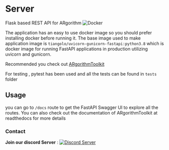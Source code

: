 # Server
Flask based REST API for ARgorithm
![Docker](https://github.com/ARgorithm/Server/workflows/Docker/badge.svg)

The application has an easy to use docker image so you should prefer installing docker before running it. The base image used to make application image is `tiangolo/uvicorn-gunicorn-fastapi:python3.8` which is docker image for running FastAPI applications in production utilizing uvicorn and gunicorn. 

Recommended you check out [ARgorithmToolkit](https://github.com/ARgorithm/Toolkit)

For testing , pytest has been used and all the tests can be found in `tests` folder

## Usage

you can go to `/docs` route to get the FastAPI Swagger UI to explore all the routes. You can also check out the documentation of ARgorithmToolkit at readthedocs for more details

### Contact

**Join our discord Server** : [![Discord Server](https://img.shields.io/discord/854962642790383648.svg?label=Discord&logo=Discord&colorB=7289da&style=for-the-badge)](https://discord.gg/W7QPh35snP)

